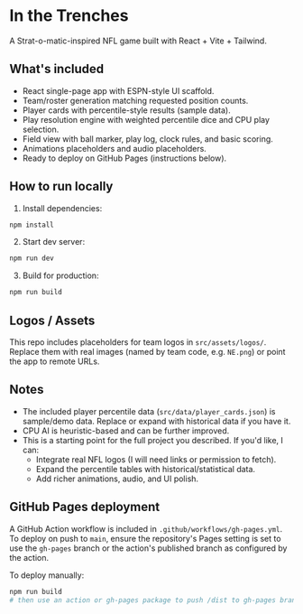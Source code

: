 # In the Trenches

A Strat-o-matic-inspired NFL game built with React + Vite + Tailwind.

## What's included
- React single-page app with ESPN-style UI scaffold.
- Team/roster generation matching requested position counts.
- Player cards with percentile-style results (sample data).
- Play resolution engine with weighted percentile dice and CPU play selection.
- Field view with ball marker, play log, clock rules, and basic scoring.
- Animations placeholders and audio placeholders.
- Ready to deploy on GitHub Pages (instructions below).

## How to run locally
1. Install dependencies:
```bash
npm install
```
2. Start dev server:
```bash
npm run dev
```
3. Build for production:
```bash
npm run build
```

## Logos / Assets
This repo includes placeholders for team logos in `src/assets/logos/`. Replace them with real images (named by team code, e.g. `NE.png`) or point the app to remote URLs.

## Notes
- The included player percentile data (`src/data/player_cards.json`) is sample/demo data. Replace or expand with historical data if you have it.
- CPU AI is heuristic-based and can be further improved.
- This is a starting point for the full project you described. If you'd like, I can:
  - Integrate real NFL logos (I will need links or permission to fetch).
  - Expand the percentile tables with historical/statistical data.
  - Add richer animations, audio, and UI polish.


## GitHub Pages deployment

A GitHub Action workflow is included in `.github/workflows/gh-pages.yml`. To deploy on push to `main`, ensure the repository's Pages setting is set to use the `gh-pages` branch or the action's published branch as configured by the action.

To deploy manually:

```bash
npm run build
# then use an action or gh-pages package to push /dist to gh-pages branch
```
